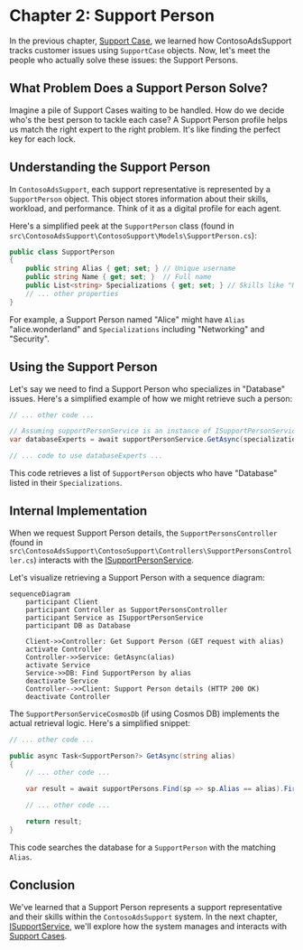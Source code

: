 # Chapter 2: Support Person

In the previous chapter, [Support Case](01_support_case.md), we learned how ContosoAdsSupport tracks customer issues using `SupportCase` objects. Now, let's meet the people who actually solve these issues: the Support Persons.

## What Problem Does a Support Person Solve?

Imagine a pile of Support Cases waiting to be handled.  How do we decide who's the best person to tackle each case? A Support Person profile helps us match the right expert to the right problem.  It's like finding the perfect key for each lock.

## Understanding the Support Person

In `ContosoAdsSupport`, each support representative is represented by a `SupportPerson` object. This object stores information about their skills, workload, and performance.  Think of it as a digital profile for each agent.

Here's a simplified peek at the `SupportPerson` class (found in `src\ContosoAdsSupport\ContosoSupport\Models\SupportPerson.cs`):

```csharp
public class SupportPerson
{
    public string Alias { get; set; } // Unique username
    public string Name { get; set; }  // Full name
    public List<string> Specializations { get; set; } // Skills like "Networking", "Database"
    // ... other properties
}
```

For example, a Support Person named "Alice" might have `Alias` "alice.wonderland" and `Specializations` including "Networking" and "Security".

## Using the Support Person

Let's say we need to find a Support Person who specializes in "Database" issues.  Here's a simplified example of how we might retrieve such a person:

```csharp
// ... other code ...

// Assuming supportPersonService is an instance of ISupportPersonService
var databaseExperts = await supportPersonService.GetAsync(specialization: "Database"); 

// ... code to use databaseExperts ...
```

This code retrieves a list of `SupportPerson` objects who have "Database" listed in their `Specializations`.

## Internal Implementation

When we request Support Person details, the `SupportPersonsController` (found in `src\ContosoAdsSupport\ContosoSupport\Controllers\SupportPersonsController.cs`) interacts with the [ISupportPersonService](04_isupportpersonservice.md).

Let's visualize retrieving a Support Person with a sequence diagram:

```mermaid
sequenceDiagram
    participant Client
    participant Controller as SupportPersonsController
    participant Service as ISupportPersonService
    participant DB as Database

    Client->>Controller: Get Support Person (GET request with alias)
    activate Controller
    Controller->>Service: GetAsync(alias)
    activate Service
    Service->>DB: Find SupportPerson by alias
    deactivate Service
    Controller-->>Client: Support Person details (HTTP 200 OK)
    deactivate Controller
```


The `SupportPersonServiceCosmosDb` (if using Cosmos DB) implements the actual retrieval logic. Here's a simplified snippet:

```csharp
// ... other code ...

public async Task<SupportPerson?> GetAsync(string alias)
{
    // ... other code ...

    var result = await supportPersons.Find(sp => sp.Alias == alias).FirstOrDefaultAsync();

    // ... other code ...

    return result;
}
```

This code searches the database for a `SupportPerson` with the matching `Alias`.

## Conclusion

We've learned that a Support Person represents a support representative and their skills within the `ContosoAdsSupport` system. In the next chapter, [ISupportService](03_isupportservice.md), we'll explore how the system manages and interacts with [Support Cases](01_support_case.md).


